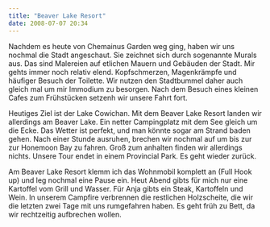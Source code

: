 ```yaml
---
title: "Beaver Lake Resort"
date: 2008-07-07 20:34
---
```

Nachdem es heute von Chemainus Garden weg ging, haben wir uns nochmal die Stadt angeschaut. Sie zeichnet sich durch sogenannte Murals aus. Das sind Malereien auf etlichen Mauern und Gebäuden der Stadt. Mir gehts immer noch relativ elend. Kopfschmerzen, Magenkrämpfe und häufiger Besuch der Toilette. Wir nutzen den Stadtbummel daher auch gleich mal um mir Immodium zu besorgen. Nach dem Besuch eines kleinen Cafes zum Frühstücken setzenh wir unsere Fahrt fort.

Heutiges Ziel ist der Lake Cowichan. Mit dem Beaver Lake Resort landen wir allerdings am Beaver Lake. Ein netter Campingplatz mit dem See gleich um die Ecke. Das Wetter ist perfekt, und man könnte sogar am Strand baden gehen. Nach einer Stunde ausruhen, brechen wir nochmal auf um bis zur zur Honemoon Bay zu fahren. Groß zum anhalten finden wir allerdings nichts. Unsere Tour endet in einem Provincial Park. Es geht wieder zurück.

Am Beaver Lake Resort klemm ich das Wohnmobil komplett an (Full Hook up) und leg nochmal eine Pause ein. Heut Abend gibts für mich nur eine Kartoffel vom Grill und Wasser. Für Anja gibts ein Steak, Kartoffeln und Wein. In unserem Campfire verbrennen die restlichen Holzscheite, die wir die letzten zwei Tage mit uns rumgefahren haben. Es geht früh zu Bett, da wir rechtzeitig aufbrechen wollen.